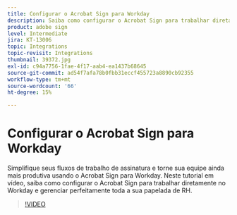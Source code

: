 ```yaml
---
title: Configurar o Acrobat Sign para Workday
description: Saiba como configurar o Acrobat Sign para trabalhar diretamente no Workday e gerenciar perfeitamente toda a sua papelada de RH
product: adobe sign
level: Intermediate
jira: KT-13006
topic: Integrations
topic-revisit: Integrations
thumbnail: 39372.jpg
exl-id: c94a7756-1fae-4f17-aab4-ea1437b68645
source-git-commit: ad54f7afa78b0fbb31eccf455723a8890cb92355
workflow-type: tm+mt
source-wordcount: '66'
ht-degree: 15%

---
```


# Configurar o Acrobat Sign para Workday

Simplifique seus fluxos de trabalho de assinatura e torne sua equipe ainda mais produtiva usando o Acrobat Sign para Workday. Neste tutorial em vídeo, saiba como configurar o Acrobat Sign para trabalhar diretamente no Workday e gerenciar perfeitamente toda a sua papelada de RH.

>[!VIDEO](https://video.tv.adobe.com/v/39372?quality=12&learn=on&hidetitle=true)
